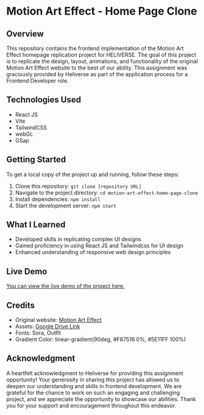# Motion Art Effect - Home Page Clone

## Overview

This repository contains the frontend implementation of the Motion Art Effect homepage replication project for HELIVERSE. The goal of this project is to replicate the design, layout, animations, and functionality of the original Motion Art Effect website to the best of our ability. This assignment was graciously provided by Heliverse as part of the application process for a Frontend Developer role.

## Technologies Used

- React JS
- Vite
- TailwindCSS
- webGL
- GSap

## Getting Started

To get a local copy of the project up and running, follow these steps:

1. Clone this repository: `git clone [repository URL]`
2. Navigate to the project directory: `cd motion-art-effect-home-page-clone`
3. Install dependencies: `npm install`
4. Start the development server: `npm start`

## What I Learned

- Developed skills in replicating complex UI designs
- Gained proficiency in using React JS and Tailwindcss for UI design
- Enhanced understanding of responsive web design principles

## Live Demo

[You can view the live demo of the project here.](https://motion-art-effect-clone.netlify.app/)

## Credits

- Original website: [Motion Art Effect](https://example.com)
- Assets: [Google Drive Link](https://drive.google.com/drive/folders/15rCmcMDpRtqeyMzp_NR7Huq_3HmjAr0G?usp=sharing)
- Fonts: Sora, Outfit
- Gradient Color: linear-gradient(90deg, #F87516 0%, #5E11FF 100%)

## Acknowledgment

A heartfelt acknowledgment to Heliverse for providing this assignment opportunity! Your generosity in sharing this project has allowed us to deepen our understanding and skills in frontend development. We are grateful for the chance to work on such an engaging and challenging project, and we appreciate the opportunity to showcase our abilities. Thank you for your support and encouragement throughout this endeavor.
